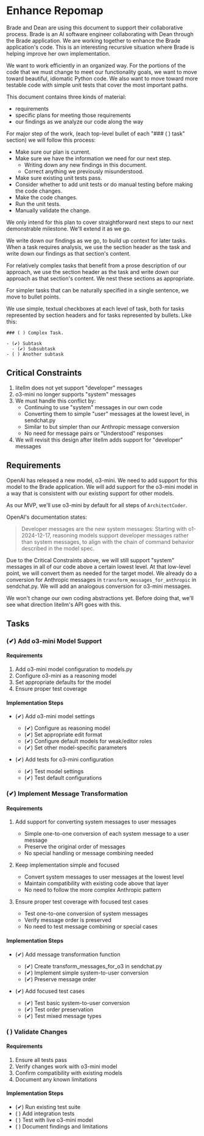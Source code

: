 # Enhance Repomap

Brade and Dean are using this document to support their collaborative process. Brade is an AI software engineer collaborating with Dean through the Brade application. We are working together to enhance the Brade application's code. This is an interesting recursive situation where Brade is helping improve her own implementation.

We want to work efficiently in an organized way. For the portions of the code that we must change to meet our functionality goals, we want to move toward beautiful, idiomatic Python code. We also want to move toward more testable code with simple unit tests that cover the most important paths.

This document contains three kinds of material:

- requirements
- specific plans for meeting those requirements
- our findings as we analyze our code along the way

For major step of the work, (each top-level bullet of each "### ( ) task" section) we will follow this process:

- Make sure our plan is current.
- Make sure we have the information we need for our next step.
  - Writing down any new findings in this document.
  - Correct anything we previously misunderstood.
- Make sure existing unit tests pass.
- Consider whether to add unit tests or do manual testing before making the code changes.
- Make the code changes.
- Run the unit tests.
- Manually validate the change.

We only intend for this plan to cover straightforward next steps to our next demonstrable milestone. We'll extend it as we go.

We write down our findings as we go, to build up context for later tasks. When a task requires analysis, we use the section header as the task and write down our findings as that section's content.

For relatively complex tasks that benefit from a prose description of our approach, we use the section header as the task and write down our approach as that section's content. We nest these sections as appropriate.

For simpler tasks that can be naturally specified in a single sentence, we move to bullet points.

We use simple, textual checkboxes at each level of task, both for tasks represented by section headers and for tasks represented by bullets. Like this:

```
### ( ) Complex Task.

- (✔︎) Subtask
  - (✔︎) Subsubtask
- ( ) Another subtask
```

## Critical Constraints

1. litellm does not yet support "developer" messages
2. o3-mini no longer supports "system" messages
3. We must handle this conflict by:
   - Continuing to use "system" messages in our own code
   - Converting them to simple "user" messages at the lowest level, in sendchat.py
   - Similar to but simpler than our Anthropic message conversion
   - No need for message pairs or "Understood" responses
4. We will revisit this design after litellm adds support for "developer" messages

## Requirements

OpenAI has released a new model, o3-mini. We need to add support for this model to the Brade application. We will add support for the o3-mini model in a way that is consistent with our existing support for other models.

As our MVP, we'll use o3-mini by default for all steps of `ArchitectCoder`.

OpenAI's documentation states:

> Developer messages are the new system messages: Starting with o1-2024-12-17, reasoning models support developer messages rather than system messages, to align with the chain of command behavior described in the model spec.

Due to the Critical Constraints above, we will still support "system" messages in all of our code above a certain lowest level. At that low-level point, we will convert them as needed for the target model. We already do a conversion for Anthropic messages in `transform_messages_for_anthropic` in sendchat.py. We will add an analogous conversion for o3-mini messages.

We won't change our own coding abstractions yet. Before doing that, we'll see what direction litellm's API goes with this.

## Tasks

### (✔︎) Add o3-mini Model Support

#### Requirements

1. Add o3-mini model configuration to models.py
2. Configure o3-mini as a reasoning model
3. Set appropriate defaults for the model
4. Ensure proper test coverage

#### Implementation Steps

- (✔︎) Add o3-mini model settings
  - (✔︎) Configure as reasoning model
  - (✔︎) Set appropriate edit format
  - (✔︎) Configure default models for weak/editor roles
  - (✔︎) Set other model-specific parameters

- (✔︎) Add tests for o3-mini configuration
  - (✔︎) Test model settings
  - (✔︎) Test default configurations

### (✔︎) Implement Message Transformation

#### Requirements

1. Add support for converting system messages to user messages
   - Simple one-to-one conversion of each system message to a user message
   - Preserve the original order of messages
   - No special handling or message combining needed

2. Keep implementation simple and focused
   - Convert system messages to user messages at the lowest level
   - Maintain compatibility with existing code above that layer
   - No need to follow the more complex Anthropic pattern

3. Ensure proper test coverage with focused test cases
   - Test one-to-one conversion of system messages
   - Verify message order is preserved
   - No need to test message combining or special cases

#### Implementation Steps

- (✔︎) Add message transformation function
  - (✔︎) Create transform_messages_for_o3 in sendchat.py
  - (✔︎) Implement simple system-to-user conversion
  - (✔︎) Preserve message order

- (✔︎) Add focused test cases
  - (✔︎) Test basic system-to-user conversion
  - (✔︎) Test order preservation
  - (✔︎) Test mixed message types

### ( ) Validate Changes

#### Requirements

1. Ensure all tests pass
2. Verify changes work with o3-mini model
3. Confirm compatibility with existing models
4. Document any known limitations

#### Implementation Steps

- (✔︎) Run existing test suite
- ( ) Add integration tests
- ( ) Test with live o3-mini model
- ( ) Document findings and limitations
